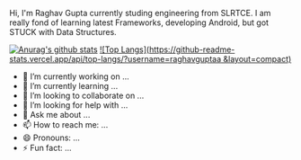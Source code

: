 Hi, I'm Raghav Gupta currently studing engineering from SLRTCE. I am really fond of learning latest Frameworks, developing Android, but got STUCK with Data Structures. 

[![Anurag's github stats](https://github-readme-stats.vercel.app/api?username=raghavguptaa)](https://github.com/anuraghazra/github-readme-stats)
[![Top Langs](https://github-readme-stats.vercel.app/api/top-langs/?username=raghavguptaa &layout=compact)](https://github.com/darshjain/github-readme-stats)

- 🔭 I’m currently working on ...
- 🌱 I’m currently learning ...
- 👯 I’m looking to collaborate on ...
- 🤔 I’m looking for help with ...
- 💬 Ask me about ...
- 📫 How to reach me: ...
- 😄 Pronouns: ...
- ⚡ Fun fact: ...

